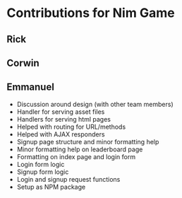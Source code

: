 # Contributions for Nim Game
## Rick

## Corwin

## Emmanuel
* Discussion around design (with other team members)
* Handler for serving asset files
* Handlers for serving html pages
* Helped with routing for URL/methods
* Helped with AJAX responders
* Signup page structure and minor formatting help
* Minor formatting help on leaderboard page
* Formatting on index page and login form
* Login form logic
* Signup form logic
* Login and signup request functions
* Setup as NPM package